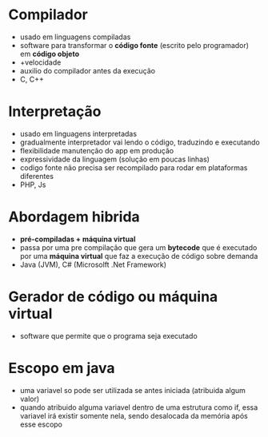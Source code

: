# Compilador
- usado em linguagens compiladas
- software para transformar o **código fonte** (escrito pelo programador) em **código objeto**
- +velocidade
- auxilio do compilador antes da execução
- C, C++
# Interpretação
- usado em linguagens interpretadas
- gradualmente interpretador vai lendo o código, traduzindo e executando
- flexibilidade manutenção do app em produção
- expressividade da linguagem (solução em poucas linhas)
- codigo fonte não precisa ser recompilado para rodar em plataformas diferentes
- PHP, Js
# Abordagem hibrida
- **pré-compiladas + máquina virtual**
- passa por uma pre compilação que gera um **bytecode** que é executado por uma **máquina virtual** que faz a execução de código sobre demanda
- Java (JVM), C# (Microsolft .Net Framework)
# Gerador de código ou máquina virtual
- software que permite que o programa seja executado

# Escopo em java
- uma variavel so pode ser utilizada se antes iniciada (atribuida algum valor)
- quando atribuido alguma variavel dentro de uma estrutura como if, essa variavel irá existir somente nela, sendo desalocada da memória após esse escopo